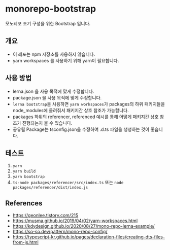 # monorepo-bootstrap

모노레포 초기 구성을 위한 Bootstrap 입니다.

## 개요

-   이 레포는 npm 저장소를 사용하지 않습니다.
-   yarn workspaces 를 사용하기 위해 yarn이 필요합니다.

## 사용 방법

-   lerna.json 을 사용 목적에 맞게 수정합니다.
-   package.json 을 사용 목적에 맞게 수정합니다.
-   `lerna bootstrap`을 사용하면 `yarn workspaces`가 packages의 하위 패키지들을 node_modules에 올려줘서 패키지간 상호 참조가 가능합니다.
-   packages 하위의 referencer, referenced 예시를 통해 어떻게 패키지간 상호 참조가 진행되는지 볼 수 있습니다.
-   공유될 Package는 tsconfig.json을 수정하여 .d.ts 파일을 생성하는 것이 좋습니다.

## 테스트

1.  `yarn`
2.  `yarn build`
3.  `yarn bootstrap`
4.  `ts-node packages/referencer/src/index.ts` 또는 `node packages/referencer/dist/index.js`

## References

-   https://geonlee.tistory.com/215
-   https://musma.github.io/2019/04/02/yarn-workspaces.html
-   https://kdydesign.github.io/2020/08/27/mono-repo-lerna-example/
-   https://so-so.dev/pattern/mono-repo-config/
-   https://typescript-kr.github.io/pages/declaration-files/creating-dts-files-from-js.html

